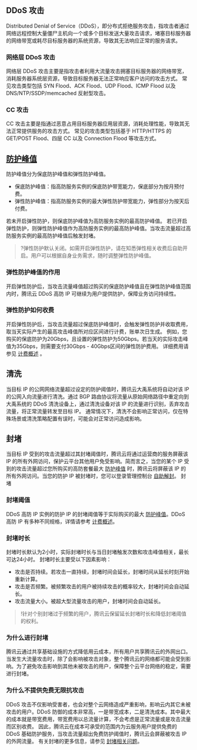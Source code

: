 ## DDoS 攻击
Distributed Denial of Service（DDoS），即分布式拒绝服务攻击，指攻击者通过网络远程控制大量僵尸主机向一个或多个目标发送大量攻击请求，堵塞目标服务器的网络带宽或耗尽目标服务器的系统资源，导致其无法响应正常的服务请求。
### 网络层 DDoS 攻击
网络层 DDoS 攻击主要是指攻击者利用大流量攻击拥塞目标服务器的网络带宽，消耗服务器系统层资源，导致目标服务器无法正常响应客户访问的攻击方式。
常见攻击类型包括 SYN Flood、ACK Flood、UDP Flood、ICMP Flood 以及 DNS/NTP/SSDP/memcached 反射型攻击。
### CC 攻击
CC 攻击主要是指通过恶意占用目标服务器应用层资源，消耗处理性能，导致其无法正常提供服务的攻击方式。
常见的攻击类型包括基于 HTTP/HTTPS 的 GET/POST Flood、四层 CC 以及 Connection Flood 等攻击方式。

## [防护峰值](id:fhfz)
防护峰值分为保底防护峰值和弹性防护峰值。
- 保底防护峰值：指高防服务实例的保底防护带宽能力，保底部分为按月预付费。
- 弹性防护峰值：指高防服务实例的最大弹性防护带宽能力，弹性部分为按天后付费。

若未开启弹性防护，则保底防护峰值为高防服务实例的最高防护峰值。 若已开启弹性防护，则弹性防护峰值作为高防服务实例的最高防护峰值。当攻击流量超过高防服务实例的最高防护峰值后触发封堵。
>?弹性防护默认关闭。如需开启弹性防护，请在知悉弹性相关收费后自助开启。用户可以根据自身业务需求，随时调整弹性防护峰值。

### 弹性防护峰值的作用
开启弹性防护后，当攻击流量峰值超过购买的保底防护峰值且在弹性防护峰值范围内时，腾讯云 DDoS 高防 IP 可继续为用户提供防护，保障业务访问持续性。
### 弹性防护如何收费
开启弹性防护后，当攻击流量超过保底防护峰值时，会触发弹性防护并收取费用，取当天实际产生的最高攻击峰值所对应区间进行计费，账单次日生成。
例如，您购买的保底防护为20Gbps，且设置的弹性防护为50Gbps。若当天的实际攻击峰值为35Gbps，则需要支付30Gbps - 40Gbps区间的弹性防护费用。
详细费用请参见 [计费概述](https://cloud.tencent.com/document/product/1014/31100) 。
## 清洗
当目标 IP 的公网网络流量超过设定的防护阈值时，腾讯云大禹系统将自动对该 IP 的公网入向流量进行清洗。通过 BGP 路由协议将流量从原始网络路径中重定向到大禹系统的 DDoS 清洗设备上，通过清洗设备对该 IP 的流量进行识别，丢弃攻击流量，将正常流量转发至目标 IP。
通常情况下，清洗不会影响正常访问，仅在特殊场景或清洗策略配置有误时，可能会对正常访问造成影响。
## 封堵
当目标 IP 受到的攻击流量超过其封堵阈值时，腾讯云将通过运营商的服务屏蔽该 IP 的所有外网访问，保护云平台其他用户免受影响。简而言之，当您的某个 IP 受到的攻击流量超过您所购买的高防套餐最大 [防护峰值](#fhfz) 时，腾讯云将屏蔽该 IP 的所有外网访问。当您的防护 IP 被封堵时，您可以登录管理控制台 [自助解封](https://cloud.tencent.com/document/product/1014/31111)。
封堵
### 封堵阈值
DDoS 高防 IP 实例的防护 IP 的封堵阈值等于实际购买的最大 [防护峰值](#fhfz)。DDoS 高防 IP 有多种不同规格，详情请参考 [计费概述](https://cloud.tencent.com/document/product/1014/31100)。
### 封堵时长
封堵时长默认为2小时，实际封堵时长与当日封堵触发次数和攻击峰值相关，最长可达24小时。
封堵时长主要受以下因素影响：
- 攻击是否持续。若攻击一直持续，封堵时间会延长，封堵时间从延长时刻开始重新计算。
- 攻击是否频繁。被频繁攻击的用户被持续攻击的概率较大，封堵时间会自动延长。
- 攻击流量大小。被超大型流量攻击的用户，封堵时间会自动延长。

>!针对个别封堵过于频繁的用户，腾讯云保留延长封堵时长和降低封堵阈值的权利。

### 为什么进行封堵
腾讯云通过共享基础设施的方式降低用云成本，所有用户共享腾讯云的外网出口。当发生大流量攻击时，除了会影响被攻击对象，整个腾讯云的网络都可能会受到影响。为了避免攻击影响到其他未被攻击的用户，保障整个云平台网络的稳定，需要进行封堵。
### 为什么不提供免费无限抗攻击
DDoS 攻击不仅影响受害者，也会对整个云网络造成严重影响，影响云内其它未被攻击的用户。DDoS 防御的成本非常高，一是带宽成本，二是清洗成本。其中最大的成本就是带宽费用，带宽费用以总流量计算，不会考虑是正常流量或是攻击流量而区别收费。
因此，腾讯云在成本可承受的范围内为云服务用户提供免费的 DDoS 基础防护服务，当攻击流量超出免费防护阈值时，腾讯云会屏蔽被攻击 IP 的外网流量。
有关封堵的更多信息，请参见 [封堵相关问题](https://cloud.tencent.com/document/product/1014/34274)。
